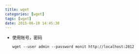 ```yaml
---
title: wget
categories: [wget]
tags: [wget]
date: 2015-06-10 14:45:30
---
```


-   使用账号，密码

        wget --user admin --password monit http://localhost:2812
